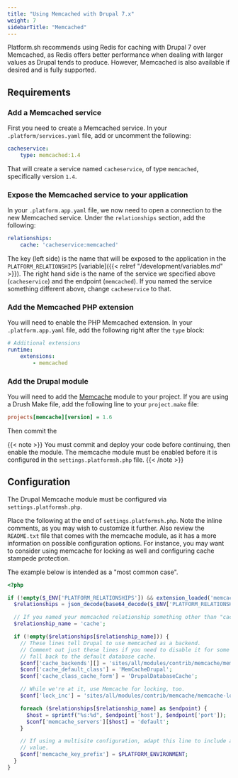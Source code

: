 ```yaml
---
title: "Using Memcached with Drupal 7.x"
weight: 7
sidebarTitle: "Memcached"
---
```


Platform.sh recommends using Redis for caching with Drupal 7 over Memcached, as Redis offers better performance when dealing with larger values as Drupal tends to produce.  However, Memcached is also available if desired and is fully supported.

## Requirements

### Add a Memcached service

First you need to create a  Memcached service.  In your `.platform/services.yaml` file, add or uncomment the following:

```yaml
cacheservice:
    type: memcached:1.4
```

That will create a service named `cacheservice`, of type `memcached`, specifically version `1.4`.

### Expose the Memcached service to your application

In your `.platform.app.yaml` file, we now need to open a connection to the new Memcached service.  Under the `relationships` section, add the following:

```yaml
relationships:
    cache: 'cacheservice:memcached'
```

The key (left side) is the name that will be exposed to the application in the `PLATFORM_RELATIONSHIPS` [variable]({{< relref "/development/variables.md" >}}).  The right hand side is the name of the service we specified above (`cacheservice`) and the endpoint (`memcached`).  If you named the service something different above, change `cacheservice` to that.

### Add the Memcached PHP extension

You will need to enable the PHP Memcached extension.  In your `.platform.app.yaml` file, add the following right after the `type` block:

```yaml
# Additional extensions
runtime:
    extensions:
        - memcached
```

### Add the Drupal module

You will need to add the [Memcache](https://www.drupal.org/project/memcache) module to your project.  If you are using a Drush Make file, add the following line to your `project.make` file:

```ini
projects[memcache][version] = 1.6
```

Then commit the

{{< note >}}
You must commit and deploy your code before continuing, then enable the module. The memcache
module must be enabled before it is configured in the `settings.platformsh.php` file.
{{< /note >}}

## Configuration

The Drupal Memcache module must be configured via `settings.platformsh.php`.

Place the following at the end of `settings.platformsh.php`. Note the inline comments, as you may wish to customize it further.  Also review the `README.txt` file that comes with the memcache module, as it has a more information on possible configuration options. For instance, you may want to consider using memcache for locking as well and configuring cache stampede protection.

The example below is intended as a "most common case".

```php
<?php

if (!empty($_ENV['PLATFORM_RELATIONSHIPS']) && extension_loaded('memcached')) {
  $relationships = json_decode(base64_decode($_ENV['PLATFORM_RELATIONSHIPS']), true);

  // If you named your memcached relationship something other than "cache", set that here.
  $relationship_name = 'cache';

  if (!empty($relationships[$relationship_name])) {
    // These lines tell Drupal to use memcached as a backend.
    // Comment out just these lines if you need to disable it for some reason and
    // fall back to the default database cache.
    $conf['cache_backends'][] = 'sites/all/modules/contrib/memcache/memcache.inc';
    $conf['cache_default_class'] = 'MemCacheDrupal';
    $conf['cache_class_cache_form'] = 'DrupalDatabaseCache';

    // While we're at it, use Memcache for locking, too.
    $conf['lock_inc'] = 'sites/all/modules/contrib/memcache/memcache-lock.inc';

    foreach ($relationships[$relationship_name] as $endpoint) {
      $host = sprintf("%s:%d", $endpoint['host'], $endpoint['port']);
      $conf['memcache_servers'][$host] = 'default';
    }

    // If using a multisite configuration, adapt this line to include a site-unique
    // value.
    $conf['memcache_key_prefix'] = $PLATFORM_ENVIRONMENT;
  }
}
```

